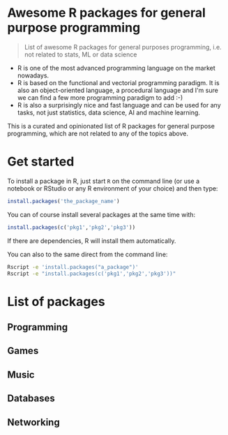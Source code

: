 # Awesome R packages for general purpose programming

> List of awesome R packages for general purposes programming, i.e. not related to stats, ML or data science

* R is one of the most advanced programming language on the market nowadays.
* R is based on the functional and vectorial programming paradigm. It is also an object-oriented language, a procedural language and I'm sure we can find a few more programming paradigm to add :-)
* R is also a surprisingly nice and fast language and can be used for any tasks, not just statistics, data science, AI and machine learning.

This is a curated and opinionated list of R packages for general purpose programming, which are not related to any of the topics above.

# Get started

To install a package in R, just start `R` on the command line (or use a notebook or RStudio or any R environment of your choice) and then type:

```R
install.packages('the_package_name')
```

You can of course install several packages at the same time with:

```R
install.packages(c('pkg1','pkg2','pkg3'))
```
If there are dependencies, R will install them automatically.

You can also to the same direct from the command line:

```bash
Rscript -e 'install.packages("a_package")'
Rscript -e "install.packages(c('pkg1','pkg2','pkg3'))"
```

# List of packages

## Programming
## Games
## Music
## Databases
## Networking
